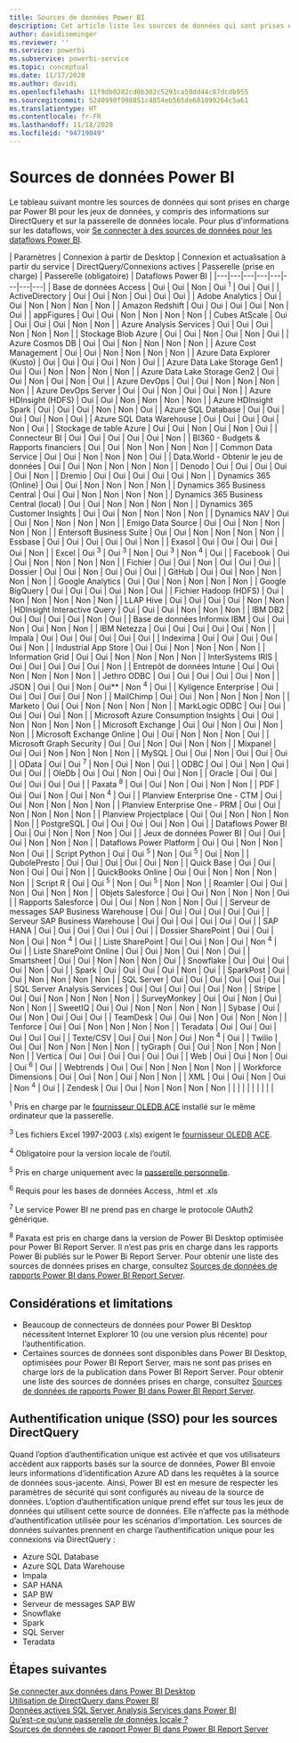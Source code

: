 ```yaml
---
title: Sources de données Power BI
description: Cet article liste les sources de données qui sont prises en charge par Power BI, y compris des informations sur DirectQuery et sur la passerelle de données locale.
author: davidiseminger
ms.reviewer: ''
ms.service: powerbi
ms.subservice: powerbi-service
ms.topic: conceptual
ms.date: 11/17/2020
ms.author: davidi
ms.openlocfilehash: 11f9db0282cd0b302c5293ca59dd44c87dcdb955
ms.sourcegitcommit: 5240990f998851c4854eb565de681099264c5a61
ms.translationtype: HT
ms.contentlocale: fr-FR
ms.lasthandoff: 11/18/2020
ms.locfileid: "94719049"
---
```

# <a name="power-bi-data-sources"></a>Sources de données Power BI

Le tableau suivant montre les sources de données qui sont prises en charge par Power BI pour les jeux de données, y compris des informations sur DirectQuery et sur la passerelle de données locale. Pour plus d'informations sur les dataflows, voir [Se connecter à des sources de données pour les dataflows Power BI](../transform-model/dataflows/dataflows-configure-consume.md).

| Paramètres | Connexion à partir de Desktop | Connexion et actualisation à partir du service | DirectQuery/Connexions actives | Passerelle (prise en charge) | Passerelle (obligatoire) | Dataflows Power BI |
|---|---|---|---|---|---|---|---|
| Base de données Access | Oui | Oui | Non | Oui <sup>1</sup> | Oui | Oui |
| ActiveDirectory | Oui | Oui | Non | Oui | Oui | Oui |
| Adobe Analytics | Oui | Oui | Non | Non | Non | Non |
| Amazon Redshift | Oui | Oui | Oui | Oui | Non | Oui |
| appFigures | Oui | Oui | Non | Non | Non | Non |
| Cubes AtScale | Oui | Oui | Oui | Oui | Non | Non |
| Azure Analysis Services | Oui | Oui | Oui | Non | Non | Non |
| Stockage Blob Azure | Oui | Oui | Non | Oui | Non | Oui |
| Azure Cosmos DB | Oui | Oui | Non | Non | Non | Non |
| Azure Cost Management | Oui | Oui | Non | Non | Non | Non |
| Azure Data Explorer (Kusto) | Oui | Oui | Oui | Oui | Non | Oui |
| Azure Data Lake Storage Gen1 | Oui | Oui | Non | Non | Non | Non |
| Azure Data Lake Storage Gen2 | Oui | Oui | Non | Oui | Non | Oui |
| Azure DevOps | Oui | Oui | Non | Non | Non | Non |
| Azure DevOps Server | Oui | Oui | Non | Oui | Oui | Non |
| Azure HDInsight (HDFS) | Oui | Oui | Non | Non | Non | Non |
| Azure HDInsight Spark | Oui | Oui | Oui | Non | Non | Oui |
| Azure SQL Database | Oui | Oui | Oui | Oui | Non | Oui |
| Azure SQL Data Warehouse | Oui | Oui | Oui | Oui | Non | Oui |
| Stockage de table Azure | Oui | Oui | Non | Oui | Non | Oui |
| Connecteur BI | Oui | Oui | Oui | Oui | Oui | Non |
| BI360 - Budgets & Rapports financiers | Oui | Oui | Non | Non | Non | Non |
| Common Data Service | Oui | Oui | Non | Non | Non | Oui |
| Data.World - Obtenir le jeu de données | Oui | Oui | Non | Non | Non | Non |
| Denodo | Oui | Oui | Oui | Oui | Oui | Non |
| Dremio | Oui | Oui | Oui | Oui | Oui | Non |
| Dynamics 365 (Online) | Oui | Oui | Non | Non | Non | Non |
| Dynamics 365 Business Central | Oui | Oui | Non | Non | Non | Non |
| Dynamics 365 Business Central (local) | Oui | Oui | Non | Non | Non | Non |
| Dynamics 365 Customer Insights | Oui | Oui | Non | Non | Non | Non |
| Dynamics NAV | Oui | Oui | Non | Non | Non | Non |
| Emigo Data Source | Oui | Oui | Non | Non | Non | Non |
| Entersoft Business Suite | Oui | Oui | Non | Non | Non | Non |
| Essbase | Oui | Oui | Oui | Oui | Oui | Non |
| Exasol | Oui | Oui | Oui | Oui | Oui | Non |
| Excel | Oui <sup>3</sup> | Oui <sup>3</sup> | Non | Oui <sup>3</sup> | Non <sup>4</sup> | Oui |
| Facebook | Oui | Oui | Non | Non | Non | Non |
| Fichier | Oui | Oui | Non | Oui | Oui | Oui |
| Dossier | Oui | Oui | Non | Oui | Oui | Oui |
| GitHub | Oui | Oui | Non | Non | Non | Non |
| Google Analytics | Oui | Oui | Non | Non | Non | Non |
| Google BigQuery | Oui | Oui | Oui | Oui | Non | Oui |
| Fichier Hadoop (HDFS) | Oui | Non | Non | Non | Non | Non |
| LLAP Hive | Oui | Oui | Oui | Oui | Non | Non |
| HDInsight Interactive Query | Oui | Oui | Oui | Non | Non | Non |
| IBM DB2 | Oui | Oui | Oui | Oui | Non | Oui |
| Base de données Informix IBM | Oui | Oui | Non | Oui | Non | Non |
| IBM Netezza | Oui | Oui | Oui | Oui | Oui | Non |
| Impala | Oui | Oui | Oui | Oui | Oui | Oui |
| Indexima | Oui | Oui | Oui | Oui | Oui | Non |
| Industrial App Store | Oui | Oui | Non | Non | Non | Non |
| Information Grid | Oui | Oui | Non | Non | Non | Non |
| InterSystems IRIS | Oui | Oui | Oui | Oui | Oui | Non |
| Entrepôt de données Intune | Oui | Oui | Non | Non | Non | Non |
| Jethro ODBC | Oui | Oui | Oui | Oui | Oui | Non |
| JSON | Oui | Oui | Non | Oui** | Non <sup>4</sup> | Oui |
| Kyligence Enterprise | Oui | Oui | Oui | Oui | Oui | Non |
| MailChimp | Oui | Oui | Non | Non | Non | Non |
| Marketo | Oui | Oui | Non | Non | Non | Non |
| MarkLogic ODBC | Oui | Oui | Oui | Oui | Oui | Non |
| Microsoft Azure Consumption Insights | Oui | Oui | Non | Non | Non | Non |
| Microsoft Exchange | Oui | Oui | Non | Oui | Non | Non |
| Microsoft Exchange Online | Oui | Oui | Non | Non | Non | Oui |
| Microsoft Graph Security | Oui | Oui | Non | Oui | Non | Non |
| Mixpanel | Oui | Oui | Non | Non | Non | Non |
| MySQL | Oui | Oui | Non | Oui | Oui | Oui |
| OData | Oui | Oui <sup>7</sup> | Non | Oui | Non | Oui |
| ODBC | Oui | Oui | Non | Oui | Oui | Oui |
| OleDb | Oui | Oui | Non | Oui | Oui | Non |
| Oracle | Oui | Oui | Oui | Oui | Oui | Oui |
| Paxata <sup>8</sup> | Oui | Oui | Non | Oui | Non | Non |
| PDF | Oui | Oui | Non | Oui | Non <sup>4</sup> | Oui |
| Planview Enterprise One - CTM | Oui | Oui | Non | Non | Non | Non |
| Planview Enterprise One - PRM | Oui | Oui | Non | Non | Non | Non |
| Planview Projectplace | Oui | Oui | Non | Non | Non | Non |
| PostgreSQL | Oui | Oui | Oui | Oui | Non | Oui |
| Dataflows Power BI | Oui | Oui | Non | Non | Non | Oui |
| Jeux de données Power BI | Oui | Oui | Oui | Non | Non | Non |
| Dataflows Power Platform | Oui | Oui | Non | Non | Non | Oui |
| Script Python | Oui | Oui <sup>5</sup> | Non | Oui <sup>5</sup> | Oui | Non |
| QubolePresto | Oui | Oui | Oui | Oui | Oui | Non |
| Quick Base | Oui | Oui | Non | Oui | Oui | Non |
| QuickBooks Online | Oui | Oui | Non | Non | Non | Non |
| Script R | Oui | Oui <sup>5</sup> | Non | Oui <sup>5</sup> | Non | Non |
| Roamler | Oui | Oui | Non | Oui | Non | Non |
| Objets Salesforce | Oui | Oui | Non | Non | Non | Oui |
| Rapports Salesforce | Oui | Oui | Non | Non | Non | Oui |
| Serveur de messages SAP Business Warehouse | Oui | Oui | Oui | Oui | Oui | Oui |
| Serveur SAP Business Warehouse | Oui | Oui | Oui | Oui | Oui | Oui |
| SAP HANA | Oui | Oui | Oui | Oui | Oui | Oui |
| Dossier SharePoint | Oui | Oui | Non | Oui | Non <sup>4</sup> | Oui |
| Liste SharePoint | Oui | Oui | Non | Oui | Non <sup>4</sup> | Oui |
| Liste SharePoint Online | Oui | Oui | Non | Oui | Non | Oui |
| Smartsheet | Oui | Oui | Non | Non | Non | Oui |
| Snowflake | Oui | Oui | Oui | Oui | Non | Oui |
| Spark | Oui | Oui | Oui | Oui | Non | Oui |
| SparkPost | Oui | Oui | Non | Non | Non | Non |
| SQL Server | Oui | Oui | Oui | Oui | Oui | Oui |
| SQL Server Analysis Services | Oui | Oui | Oui | Oui | Oui | Non |
| Stripe | Oui | Oui | Non | Non | Non | Non |
| SurveyMonkey | Oui | Oui | Non | Oui | Non | Non |
| SweetIQ | Oui | Oui | Non | Non | Non | Non |
| Sybase | Oui | Oui | Non | Oui | Oui | Oui |
| TeamDesk | Oui | Oui | Non | Oui | Non | Non |
| Tenforce | Oui | Oui | Non | Non | Non | Non |
| Teradata | Oui | Oui | Oui | Oui | Oui | Oui |
| Texte/CSV | Oui | Oui | Non | Oui | Non <sup>4</sup> | Oui |
| Twilio | Oui | Oui | Non | Non | Non | Non |
| tyGraph | Oui | Oui | Non | Non | Non | Non |
| Vertica | Oui | Oui | Oui | Oui | Oui | Oui |
| Web | Oui | Oui | Non | Oui | Oui <sup>6</sup> | Oui |
| Webtrends | Oui | Oui | Non | Non | Non | Non |
| Workforce Dimensions | Oui | Oui | Non | Oui | Non | Non |
| XML | Oui | Oui | Non | Oui | Non <sup>4</sup> | Oui |
| Zendesk | Oui | Oui | Non | Non | Non | Non |
| | | | | | | | |

<sup>1</sup> Pris en charge par le [fournisseur OLEDB ACE](https://www.microsoft.com/download/details.aspx?id=54920) installé sur le même ordinateur que la passerelle.

<sup>3</sup> Les fichiers Excel 1997-2003 (.xls) exigent le [fournisseur OLEDB ACE](https://www.microsoft.com/download/details.aspx?id=54920).

<sup>4</sup> Obligatoire pour la version locale de l’outil.

<sup>5</sup> Pris en charge uniquement avec la [passerelle personnelle](service-gateway-personal-mode.md).

<sup>6</sup> Requis pour les bases de données Access, .html et .xls

<sup>7</sup> Le service Power BI ne prend pas en charge le protocole OAuth2 générique.

<sup>8</sup> Paxata est pris en charge dans la version de Power BI Desktop optimisée pour Power BI Report Server. Il n’est pas pris en charge dans les rapports Power Bi publiés sur le Power Bi Report Server. Pour obtenir une liste des sources de données prises en charge, consultez [Sources de données de rapports Power BI dans Power BI Report Server](../report-server/data-sources.md).

## <a name="considerations-and-limitations"></a>Considérations et limitations

- Beaucoup de connecteurs de données pour Power BI Desktop nécessitent Internet Explorer 10 (ou une version plus récente) pour l’authentification. 
- Certaines sources de données sont disponibles dans Power BI Desktop, optimisées pour Power BI Report Server, mais ne sont pas prises en charge lors de la publication dans Power BI Report Server. Pour obtenir une liste des sources de données prises en charge, consultez [Sources de données de rapports Power BI dans Power BI Report Server](../report-server/data-sources.md).

## <a name="single-sign-on-sso-for-directquery-sources"></a>Authentification unique (SSO) pour les sources DirectQuery

Quand l’option d’authentification unique est activée et que vos utilisateurs accèdent aux rapports basés sur la source de données, Power BI envoie leurs informations d’identification Azure AD dans les requêtes à la source de données sous-jacente. Ainsi, Power BI est en mesure de respecter les paramètres de sécurité qui sont configurés au niveau de la source de données.
L’option d’authentification unique prend effet sur tous les jeux de données qui utilisent cette source de données. Elle n’affecte pas la méthode d’authentification utilisée pour les scénarios d’importation. Les sources de données suivantes prennent en charge l’authentification unique pour les connexions via DirectQuery :

- Azure SQL Database
- Azure SQL Data Warehouse
- Impala
- SAP HANA
- SAP BW
- Serveur de messages SAP BW
- Snowflake
- Spark
- SQL Server
- Teradata

## <a name="next-steps"></a>Étapes suivantes

[Se connecter aux données dans Power BI Desktop](desktop-quickstart-connect-to-data.md)  
[Utilisation de DirectQuery dans Power BI](desktop-directquery-about.md)  
[Données actives SQL Server Analysis Services dans Power BI](sql-server-analysis-services-tabular-data.md)  
[Qu’est-ce qu’une passerelle de données locale ?](service-gateway-onprem.md)  
[Sources de données de rapport Power BI dans Power BI Report Server](../report-server/data-sources.md)
